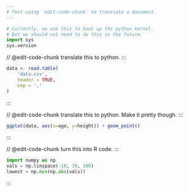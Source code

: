 ```yaml
---
# Test using `edit-code-chunk` to translate a document.
---
```

```python exec
# Currently, we use this to boot up the python kernel.
# But we should not need to do this in the future.
import sys
sys.version
```

// @edit-code-chunk translate this to python.
:::

```r exec
data <- read.table(
    'data.csv',
    header = TRUE,
    sep = ','
)
```
:::

// @edit-code-chunk translate this to python. Make it pretty though.
:::

```r exec
ggplot(data, aes(x=age, y=height)) + geom_point()
```

:::


// @edit-code-chunk turn this into R code.
:::
```python exec
import numpy as np
vals = np.linspace(-10, 10, 100)
lowest = np.min(np.abs(vals))
```
:::
